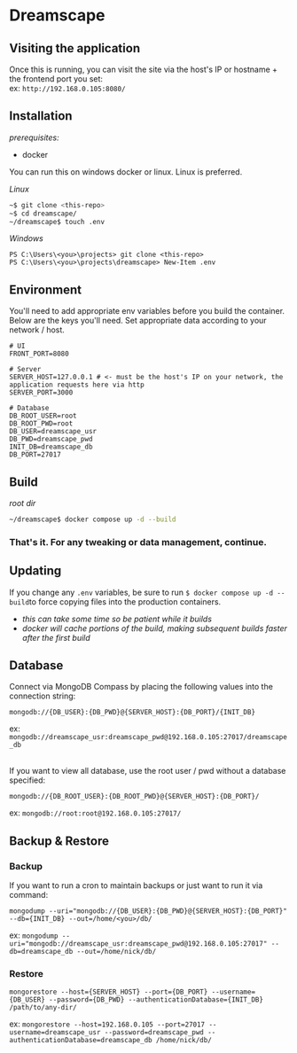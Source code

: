 # Dreamscape

## Visiting the application
Once this is running, you can visit the site via the host's IP or hostname + the frontend port you set:<br />
ex: `http://192.168.0.105:8080/`

## Installation

_prerequisites:_

- docker

You can run this on windows docker or linux. Linux is preferred.

_Linux_

```bash
~$ git clone <this-repo>
~$ cd dreamscape/
~/dreamscape$ touch .env
```

_Windows_

```
PS C:\Users\<you>\projects> git clone <this-repo>
PS C:\Users\<you>\projects\dreamscape> New-Item .env
```

## Environment

You'll need to add appropriate env variables before you build the container.<br />
Below are the keys you'll need. Set appropriate data according to your network / host.

```dotenv
# UI
FRONT_PORT=8080

# Server
SERVER_HOST=127.0.0.1 # <- must be the host's IP on your network, the application requests here via http
SERVER_PORT=3000

# Database
DB_ROOT_USER=root
DB_ROOT_PWD=root
DB_USER=dreamscape_usr
DB_PWD=dreamscape_pwd
INIT_DB=dreamscape_db
DB_PORT=27017
```

## Build

_root dir_

```bash
~/dreamscape$ docker compose up -d --build
```

### That's it. For any tweaking or data management, continue.

## Updating

If you change any `.env` variables, be sure to run `$ docker compose up -d --build`to force copying files into the
production containers.

- _this can take some time so be patient while it builds_
- _docker will cache portions of the build, making subsequent builds faster after the first build_

## Database

Connect via MongoDB Compass by placing the following values into the connection string:<br />

```
mongodb://{DB_USER}:{DB_PWD}@{SERVER_HOST}:{DB_PORT}/{INIT_DB}
```

ex: `mongodb://dreamscape_usr:dreamscape_pwd@192.168.0.105:27017/dreamscape_db`

<br />If you want to view all database, use the root user / pwd without a database specified:

```
mongodb://{DB_ROOT_USER}:{DB_ROOT_PWD}@{SERVER_HOST}:{DB_PORT}/
```

ex: `mongodb://root:root@192.168.0.105:27017/`

## Backup & Restore

### Backup

If you want to run a cron to maintain backups or just want to run it via command:

```
mongodump --uri="mongodb://{DB_USER}:{DB_PWD}@{SERVER_HOST}:{DB_PORT}" --db={INIT_DB} --out=/home/<you>/db/
```

ex: `mongodump --uri="mongodb://dreamscape_usr:dreamscape_pwd@192.168.0.105:27017" --db=dreamscape_db --out=/home/nick/db/`

### Restore

```
mongorestore --host={SERVER_HOST} --port={DB_PORT} --username={DB_USER} --password={DB_PWD} --authenticationDatabase={INIT_DB} /path/to/any-dir/
```

ex: `mongorestore --host=192.168.0.105 --port=27017 --username=dreamscape_usr --password=dreamscape_pwd --authenticationDatabase=dreamscape_db /home/nick/db/`

